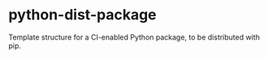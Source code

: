# python-dist-package
Template structure for a CI-enabled Python package, to be distributed with pip.
